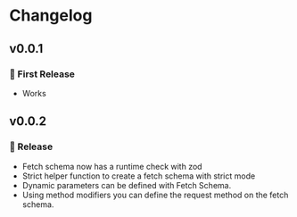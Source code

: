 # Changelog

## v0.0.1

### 🚀 First Release

- Works

## v0.0.2

### 🚀 Release

- Fetch schema now has a runtime check with zod
- Strict helper function to create a fetch schema with strict mode
- Dynamic parameters can be defined with Fetch Schema.
- Using method modifiers you can define the request method on the fetch schema.